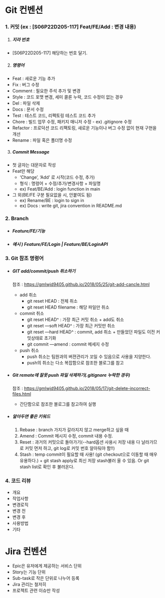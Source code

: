 # Git 컨벤션

### 1. 커밋 (ex : [S06P22D205-117] Feat/FE/Add : 변경 내용)

1. ##### 지라 번호

  - [S06P22D205-117] 해당하는 번호 달기.

2. ##### 명령어

  - Feat : 새로운 기능 추가
  - Fix : 버그 수정
  - Comment : 필요한 주석 추가 및 변경
  - Style : 코드 포맷 변경, 세미 콜론 누락, 코드 수정이 없는 경우
  - Del : 파일 삭제
  - Docs : 문서 수정
  - Test : 테스트 코드, 리펙토링 테스트 코드 추가
  - Chore : 빌드 업무 수정, 패키지 매니저 수정 - ex) .gitignore 수정
  - Refactor : 프로덕션 코드 리팩토링, 새로운 기능이나 버그 수정 없이 현재 구현을 개선
  - Rename : 파일 혹은 폴더명 수정

3. ##### Commit Message

  - 첫 글자는 대문자로 작성
  - Feat만 해당
    - ‘Change’, ‘Add’ 로 시작(코드 수정, 추가)
    - 형식 : 명령어 + 수정/추가/변경사항 + 파일명
    - ex) Feat/BE/Add : login function in main
  - 그 외(BE/FE 구분 필요없을 시, 안붙여도 됨)
    - ex) Rename/BE : login to sign in
    - ex) Docs : write git, jira convention in README.md

### 2. Branch

- ##### Feature/FE/기능

- ##### 예시 ) Feature/FE/Login | Feature/BE/LoginAPI

### 3. Git 참조 명령어

- ##### GIT add/commit/push 취소하기

  참조 : https://gmlwjd9405.github.io/2018/05/25/git-add-cancle.html

  - add 취소
    - git reset HEAD : 전체 취소
    - git reset HEAD filename : 해당 파일만 취소
  - commit 취소
    - git reset HEAD^ : 가장 최근 커밋 취소 + add도 취소
    - git reset —soft HEAD^ : 가장 최근 커밋만 취소
    - git reset —hard HEAD^ : commit, add 취소 + 만들었던 파일도 이전 커밋상태로 초기화
    - git commit —amend : commit 메세지 수정
  - push 취소
    - push 취소는 팀원과의 버젼관리가 꼬일 수 있음으로 사용을 지양한다.
    - push의 취소는 다소 복잡함으로 참조한 블로그를 참고

- ##### Git remote에 잘못 push 파일 삭제하기(.gitignore 누락한 경우)

  참조 : https://gmlwjd9405.github.io/2018/05/17/git-delete-incorrect-files.html

  - 간단함으로 참조한 블로그를 참고하여 실행

- ##### 알아두면 좋은 키워드

  1. Rebase : branch 가지가 갈라지지 않고 merge하고 싶을 때
  2. Amend : Commit 메시지 수정, commit 내용 수정.
  3. Reset : 과거의 커밋으로 돌아가기(--hard옵션 사용시 저장 내용 다 날라가므로 커밋 먼저 하고, git log로 커밋 번호 알아둬야 함!!)
  4. Stash : temp commit이 필요할 때 사용! (git checkout으로 이동할 때 매우 유용하다.) + git stash apply로 최신 저장 stash불러 올 수 있음. Or git stash list로 확인 후 불러온다.

### 4. 코드 리뷰

- 개요
- 작업사항
- 변경로직
- 변경 전
- 변경 후
- 사용방법
- 기타



# Jira 컨벤션

- Epic은 유저에게 제공하는 서비스 단위
- Story는 기능 단위
- Sub-task로 작은 단위로 나누어 등록
- Jira 관리는 철저히
- 프로젝트 관련 이슈만 작성



